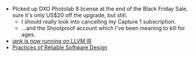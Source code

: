 - PIcked up DXO Photolab 8 license at the end of the Black Friday Sale, sure it's only US$20 off the upgrade, but still.
	- I should really look into cancelling my Capture 1 subscription.
	- ...and the Shootproof account which I've been meaning to kill for ages.
- [jank is now running on LLVM IR](https://jank-lang.org/blog/2024-11-29-llvm-ir/)
- [Practices of Reliable Software Design](https://entropicthoughts.com/practices-of-reliable-software-design)